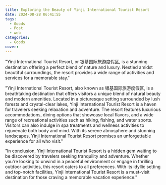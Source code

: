 ```yaml
---
title: Exploring the Beauty of Yinji International Tourist Resort
date: 2024-08-28 06:41:55
tags:
  - Goods
  - Post
  - web
categories:
  - Goods
cover: 
---
```


"Yinji International Tourist Resort, or 银基国际旅游度假区, is a stunning destination offering a perfect blend of nature and luxury. Nestled amidst beautiful surroundings, the resort provides a wide range of activities and services for a memorable stay."

"Yinji International Tourist Resort, also known as 银基国际旅游度假区, is a breathtaking destination that offers visitors a unique blend of natural beauty and modern amenities. Located in a picturesque setting surrounded by lush forests and crystal-clear lakes, Yinji International Tourist Resort is a haven for travelers seeking relaxation and adventure. The resort features luxurious accommodations, dining options that showcase local flavors, and a wide range of recreational activities such as hiking, fishing, and water sports. Visitors can also indulge in spa treatments and wellness activities to rejuvenate both body and mind. With its serene atmosphere and stunning landscapes, Yinji International Tourist Resort promises an unforgettable experience for all who visit."

"In conclusion, Yinji International Tourist Resort is a hidden gem waiting to be discovered by travelers seeking tranquility and adventure. Whether you're looking to unwind in a peaceful environment or engage in thrilling outdoor activities, this resort caters to all preferences. With its idyllic setting and top-notch facilities, Yinji International Tourist Resort is a must-visit destination for those craving a memorable vacation experience."

